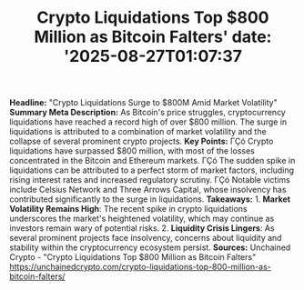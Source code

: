 ﻿---
title: "Crypto Liquidations Top $800 Million as Bitcoin Falters'
date: '2025-08-27T01:07:37"
category: "Markets"
summary: ""
slug: "crypto liquidations top 800 million as bitcoin falters"
source_urls:
  - "https://unchainedcrypto.com/crypto-liquidations-top-800-million-as-bitcoin-falters/"
seo:
  title: "Crypto Liquidations Top $800 Million as Bitcoin Falters | Hash n Hedge'
  description: '"
  keywords: ["news", "markets", "brief"]
---
**Headline:** "Crypto Liquidations Surge to $800M Amid Market Volatility"  **Summary Meta Description:** As Bitcoin's price struggles, cryptocurrency liquidations have reached a record high of over $800 million. The surge in liquidations is attributed to a combination of market volatility and the collapse of several prominent crypto projects.  **Key Points:**  ΓÇó Crypto liquidations have surpassed $800 million, with most of the losses concentrated in the Bitcoin and Ethereum markets. ΓÇó The sudden spike in liquidations can be attributed to a perfect storm of market factors, including rising interest rates and increased regulatory scrutiny. ΓÇó Notable victims include Celsius Network and Three Arrows Capital, whose insolvency has contributed significantly to the surge in liquidations.  **Takeaways:**  1. **Market Volatility Remains High**: The recent spike in crypto liquidations underscores the market's heightened volatility, which may continue as investors remain wary of potential risks. 2. **Liquidity Crisis Lingers**: As several prominent projects face insolvency, concerns about liquidity and stability within the cryptocurrency ecosystem persist.  **Sources:** Unchained Crypto - "Crypto Liquidations Top $800 Million as Bitcoin Falters" https://unchainedcrypto.com/crypto-liquidations-top-800-million-as-bitcoin-falters/ 
